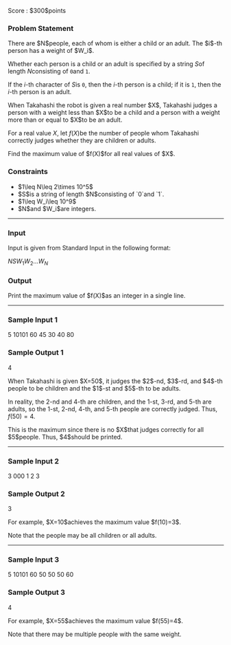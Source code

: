 
<div>

<span>

<span>

<p>
Score : $300$points
</p>

<div>

<section>

### **Problem Statement**

<p>
There are $N$people, each of whom is either a child or an adult.  The $i$-th person has a weight of $W_i$.

Whether each person is a child or an adult is specified by a string $S$of length $N$consisting of `0`and `1`.

If the $i$-th character of $S$is `0`, then the $i$-th person is a child; if it is `1`, then the $i$-th person is an adult.  
</p>

<p>
When Takahashi the robot is given a real number $X$,
Takahashi judges a person with a weight less than $X$to be a child and a person with a weight more than or equal to $X$to be an adult.

For a real value $X$, let $f(X)$be the number of people whom Takahashi correctly judges whether they are children or adults.
</p>

<p>
Find the maximum value of $f(X)$for all real values of $X$.
</p>

</section>

</div>

<div>

<section>

### **Constraints**

<ul>

<li>
$1\leq N\leq 2\times 10^5$
</li>

<li>
$S$is a string of length $N$consisting of `0`and `1`.
</li>

<li>
$1\leq W_i\leq 10^9$
</li>

<li>
$N$and $W_i$are integers.
</li>

</ul>

</section>

</div>

---

<div>

<div>

<section>

### **Input**

<p>
Input is given from Standard Input in the following format:
</p>

<div>

$N$$S$$W_1$$W_2$$\ldots$$W_N$
</div>

</section>

</div>

<div>

<section>

### **Output**

<p>
Print the maximum value of $f(X)$as an integer in a single line.
</p>

</section>

</div>

</div>

---

<div>

<section>

### **Sample Input 1**

<div>

5
10101
60 45 30 40 80

</div>

</section>

</div>

<div>

<section>

### **Sample Output 1**

<div>

4

</div>

<p>
When Takahashi is given $X=50$, it judges the $2$-nd, $3$-rd, and $4$-th people to be children and the $1$-st and $5$-th to be adults.

In reality, the $2$-nd and $4$-th are children, and the $1$-st, $3$-rd, and $5$-th are adults, so the $1$-st, $2$-nd, $4$-th, and $5$-th people are correctly judged.
Thus, $f(50)=4$.
</p>

<p>
This is the maximum since there is no $X$that judges correctly for all $5$people.  Thus, $4$should be printed.
</p>

</section>

</div>

---

<div>

<section>

### **Sample Input 2**

<div>

3
000
1 2 3

</div>

</section>

</div>

<div>

<section>

### **Sample Output 2**

<div>

3

</div>

<p>
For example, $X=10$achieves the maximum value $f(10)=3$.

Note that the people may be all children or all adults.
</p>

</section>

</div>

---

<div>

<section>

### **Sample Input 3**

<div>

5
10101
60 50 50 50 60

</div>

</section>

</div>

<div>

<section>

### **Sample Output 3**

<div>

4

</div>

<p>
For example, $X=55$achieves the maximum value $f(55)=4$.

Note that there may be multiple people with the same weight.
</p>

</section>

</div>

</span>

</span>

</div>
